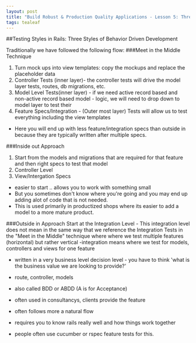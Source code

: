```yaml
---
layout: post
title: "Build Robust & Production Quality Applications - Lesson 5: Three Styles of BDD"
tags: tealeaf
---
```

##Testing Styles in Rails: Three Styles of Behavior Driven Development

Traditionally we have followed the following flow:
###Meet in the Middle Technique
1. Turn mock ups into view templates:
copy the mockups and replace the placeholder data
2. Controller Tests (inner layer)- the controller tests will drive the model layer
tests, routes, db migrations, etc.
3. Model Level Tests(inner layer) - if we need active record based and non-active record based
model - logic, we will need to drop down to model layer to test their
4. Feature Specs/Integration - (Outer most layer) Tests will allow us to test everything including the view templates

- Here you will end up with less feature/integration specs than outside in because they are typically written after multiple specs.

###Inside out Approach
1. Start from the models and migrations that are required for that feature and then
right specs to test that model
2. Controller Level
3. View/Intergation Specs

- easier to start .. allows you to work with something small
- But you sometimes don't know where you're going and you may end up
adding alot of code that is not needed.
- This is used primarily in productized shops where its easier to add a model to a more mature product.


###Outside in Approach
Start at the Integration Level - This integration level does not mean in the
same way that we reference the Integration Tests in the "Meet in the Middle" technique where where we test multiple features (horizontal) but rather vertical -integration means where we test for models, controllers and views for one feature
- written in a very business level decision level - you have to think 'what is the business value we are looking to provide?'

- route, controller, models
- also called BDD or ABDD (A is for Acceptance)
- often used in consultancys, clients provide the feature
- often follows more a natural flow
- requires you to know rails really well and how things work together
- people often use cucumber or rspec feature tests for this.
